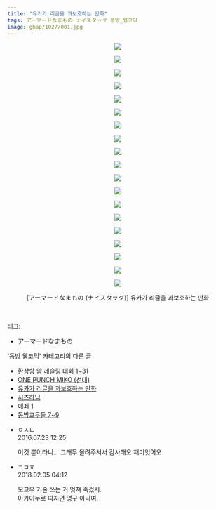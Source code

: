 ```yaml
---
title: "유카가 리글을 과보호하는 만화"
tags: アーマードなまもの ナイスタック 동방_웹코믹
image: ghap/1027/001.jpg
---
```

<div class="article">
<p style="text-align: center; clear: none; float: none;"><img src="{{ site.nasurl }}/ghap/1027/001.jpg"/></p>
<p style="text-align: center; clear: none; float: none;"><img src="{{ site.nasurl }}/ghap/1027/002.jpg"/></p>
<p style="text-align: center; clear: none; float: none;"><img src="{{ site.nasurl }}/ghap/1027/003.jpg"/></p>
<p style="text-align: center; clear: none; float: none;"><img src="{{ site.nasurl }}/ghap/1027/004.jpg"/></p>
<p style="text-align: center; clear: none; float: none;"><img src="{{ site.nasurl }}/ghap/1027/005.jpg"/></p>
<p style="text-align: center; clear: none; float: none;"><img src="{{ site.nasurl }}/ghap/1027/006.jpg"/></p>
<p style="text-align: center; clear: none; float: none;"><img src="{{ site.nasurl }}/ghap/1027/007.jpg"/></p>
<p style="text-align: center; clear: none; float: none;"><img src="{{ site.nasurl }}/ghap/1027/008.jpg"/></p>
<p style="text-align: center; clear: none; float: none;"><img src="{{ site.nasurl }}/ghap/1027/009.jpg"/></p>
<p style="text-align: center; clear: none; float: none;"><img src="{{ site.nasurl }}/ghap/1027/010.jpg"/></p>
<p style="text-align: center; clear: none; float: none;"><img src="{{ site.nasurl }}/ghap/1027/011.jpg"/></p>
<p style="text-align: center; clear: none; float: none;"><img src="{{ site.nasurl }}/ghap/1027/012.jpg"/></p>
<p style="text-align: center; clear: none; float: none;"><img src="{{ site.nasurl }}/ghap/1027/013.jpg"/></p>
<p style="text-align: center; clear: none; float: none;"><img src="{{ site.nasurl }}/ghap/1027/014.jpg"/></p>
<p style="text-align: center; clear: none; float: none;"><img src="{{ site.nasurl }}/ghap/1027/015.jpg"/></p>
<p style="text-align: center; clear: none; float: none;"><img src="{{ site.nasurl }}/ghap/1027/016.jpg"/></p>
<p style="text-align: center; clear: none; float: none;"><img src="{{ site.nasurl }}/ghap/1027/017.jpg"/></p>
<p style="text-align: center; clear: none; float: none;"><img src="{{ site.nasurl }}/ghap/1027/018.jpg"/></p>
<p style="text-align: center; clear: none; float: none;"><img src="{{ site.nasurl }}/ghap/1027/019.jpg"/></p>
<p style="text-align: center; clear: none; float: none;">[アーマードなまもの (ナイスタック)] 유카가 리글을 과보호하는 만화</p>
<p><br/></p>
</div><div class="tagTrail">
<p>태그: </p>
<ul>
<li>アーマードなまもの</li>
</ul>
</div><div class="another">
<p>'동방 웹코믹' 카테고리의 다른 글</p>
<ul>
<li><a href="/2016-07-23-ghap_1045">환상향 암 레슬링 대회 1~31</a></li>
<li><a href="/2016-07-23-ghap_1028">ONE PUNCH MIKO (선대)</a></li>
<li><a href="/2016-07-23-ghap_1027">유카가 리글을 과보호하는 만화</a></li>
<li><a href="/2016-07-22-ghap_1006">시즈하님</a></li>
<li><a href="/2016-07-21-ghap_979">애죄 1</a></li>
<li><a href="/2016-07-21-ghap_971">동방교두돌 7~9</a></li>
</ul>
</div><div class="cb_module cb_fluid">
<div class="cb_wrt cb_profile">
<div class="comment">
<ul>
<li class="cb_thumb_off" id="comment14762997">
<div class="cb_comment_area">
<div class="cb_info_area">
<div class="cb_section">
<span class="cb_nick_name">ㅇㅅㄴ</span>
</div>
<div class="cb_section">
<span class="cb_date">2016.07.23 12:25 </span>
</div>
</div>
<div class="cb_dsc_comment">
<p class="cb_dsc">
											이것 뿐이라니... 그래두 올려주서서 감사해오 재미잇어오
										</p>
</div>
</div></li>
<li class="cb_thumb_off" id="comment15192049">
<div class="cb_comment_area">
<div class="cb_info_area">
<div class="cb_section">
<span class="cb_nick_name">ㄱㅁㅎ</span>
</div>
<div class="cb_section">
<span class="cb_date">2018.02.05 04:12 </span>
</div>
</div>
<div class="cb_dsc_comment">
<p class="cb_dsc">
											모코우 기술 쓰는 거 멋져 죽겄서.<br/>
아카이누로 따지면 명구 아니여.
										</p>
</div>
</div></li>
</ul>
</div>
</div><!-- commentList close -->
</div>